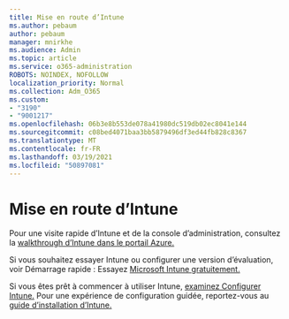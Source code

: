 ```yaml
---
title: Mise en route d’Intune
ms.author: pebaum
author: pebaum
manager: mnirkhe
ms.audience: Admin
ms.topic: article
ms.service: o365-administration
ROBOTS: NOINDEX, NOFOLLOW
localization_priority: Normal
ms.collection: Adm_O365
ms.custom:
- "3190"
- "9001217"
ms.openlocfilehash: 06b3e8b553de078a41980dc519db02ec8041e144
ms.sourcegitcommit: c08bed4071baa3bb5879496df3ed44fb828c8367
ms.translationtype: MT
ms.contentlocale: fr-FR
ms.lasthandoff: 03/19/2021
ms.locfileid: "50897081"
---
```

# <a name="getting-started-with-intune"></a>Mise en route d’Intune

Pour une visite rapide d’Intune et de la console d’administration, consultez la [walkthrough d’Intune dans le portail Azure.](https://docs.microsoft.com/mem/intune/fundamentals/tutorial-walkthrough-endpoint-manager)

Si vous souhaitez essayer Intune ou configurer une version d’évaluation, voir Démarrage rapide : Essayez [Microsoft Intune gratuitement.](https://docs.microsoft.com/intune/fundamentals/free-trial-sign-up)

Si vous êtes prêt à commencer à utiliser Intune, [examinez Configurer Intune.](https://docs.microsoft.com/mem/intune/fundamentals/setup-steps) Pour une expérience de configuration guidée, reportez-vous au [guide d’installation d’Intune.](https://admin.microsoft.com/AdminPortal/Home?ref=/modernonboarding/intunesetupguide)